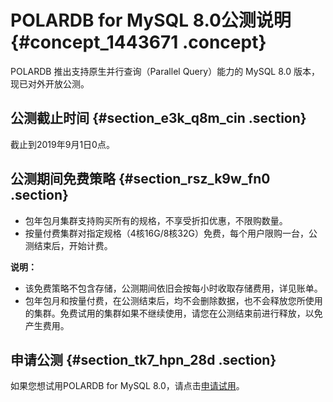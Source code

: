 # POLARDB for MySQL 8.0公测说明 {#concept_1443671 .concept}

POLARDB 推出支持原生并行查询（Parallel Query）能力的 MySQL 8.0 版本，现已对外开放公测。

## 公测截止时间 {#section_e3k_q8m_cin .section}

截止到2019年9月1日0点。

## 公测期间免费策略 {#section_rsz_k9w_fn0 .section}

-   包年包月集群支持购买所有的规格，不享受折扣优惠，不限购数量。
-   按量付费集群对指定规格（4核16G/8核32G）免费，每个用户限购一台，公测结束后，开始计费。

**说明：** 

-   该免费策略不包含存储，公测期间依旧会按每小时收取存储费用，详见账单。
-   包年包月和按量付费，在公测结束后，均不会删除数据，也不会释放您所使用的集群。免费试用的集群如果不继续使用，请您在公测结束前进行释放，以免产生费用。

## 申请公测 {#section_tk7_hpn_28d .section}

如果您想试用POLARDB for MySQL 8.0，请点击[申请试用](https://page.aliyun.com/form/act951838896/index.htm?spm=5176.8297428.101.1.74ea7677KeSF3o)。

